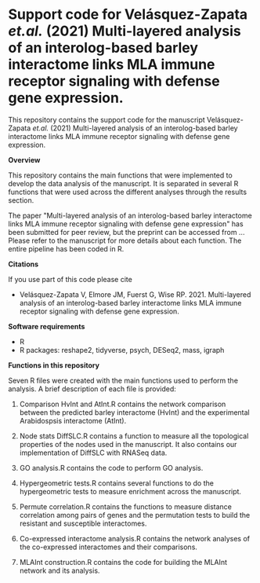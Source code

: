 # Support code for Velásquez-Zapata *et.al.* (2021) Multi-layered analysis of an interolog-based barley interactome links MLA immune receptor signaling with defense gene expression.   

This repository contains the support code for the manuscript Velásquez-Zapata *et.al.* (2021) Multi-layered analysis of an interolog-based barley interactome links MLA immune receptor signaling with defense gene expression.   

**Overview**

This repository contains the main functions that were implemented to develop the data analysis of the manuscript. It is separated in several R functions that were used across the different analyses through the results section. 

The paper "Multi-layered analysis of an interolog-based barley interactome links MLA immune receptor signaling with defense gene expression" has been submitted for peer review, but the preprint can be accessed from ... Please refer to the manuscript for more details about each function. The entire pipeline has been coded in R.

**Citations**

If you use part of this code please cite  

* Velásquez-Zapata V, Elmore JM, Fuerst G, Wise RP. 2021. Multi-layered analysis of an interolog-based barley interactome links MLA immune receptor signaling with defense gene expression.


**Software requirements**

* R
* R packages: reshape2, tidyverse, psych, DESeq2, mass, igraph

**Functions in this repository**

Seven R files were created with the main functions used to perform the analysis. A brief description of each file is provided: 

1. Comparison HvInt and AtInt.R contains the network comparison between the predicted barley interactome (HvInt) and the experimental Arabidospsis interactome (AtInt).

2. Node stats DiffSLC.R contains a function to measure all the topological properties of the nodes used in the manuscript. It also contains our implementation of DiffSLC with RNASeq data. 

3. GO analysis.R contains the code to perform GO analysis.

4. Hypergeometric tests.R contains several functions to do the hypergeometric tests to measure enrichment across the manuscript.

5. Permute correlation.R contains the functions to measure distance correlation among pairs of genes and the permutation tests to build the resistant and susceptible interactomes.

6. Co-expressed interactome analysis.R contains the network analyses of the co-expressed interactomes and their comparisons.

7. MLAInt construction.R contains the code for building the MLAInt network and its analysis.

 
